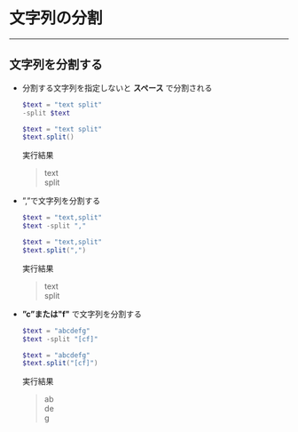 # 文字列の分割

***

## 文字列を分割する

* 分割する文字列を指定しないと __スペース__ で分割される

  ```PowerShell
  $text = "text split"
  -split $text
  ```

  ```PowerShell
  $text = "text split"
  $text.split()
  ```

  実行結果

  > text  
    split

* ”,”で文字列を分割する

  ```PowerShell
  $text = "text,split"
  $text -split ","
  ```

  ```PowerShell
  $text = "text,split"
  $text.split(",")
  ```

  実行結果

  > text  
    split

* __”c”または"f"__ で文字列を分割する

  ```PowerShell
  $text = "abcdefg"
  $text -split "[cf]"
  ```

  ```PowerShell
  $text = "abcdefg"
  $text.split("[cf]")
  ```

  実行結果

  > ab  
    de  
    g
